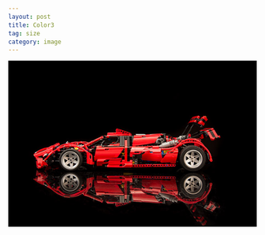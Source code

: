 ```yaml
---
layout: post
title: Color3
tag: size
category: image
---
```


![Alternate Text](images/lego-car-creation-4.jpg)